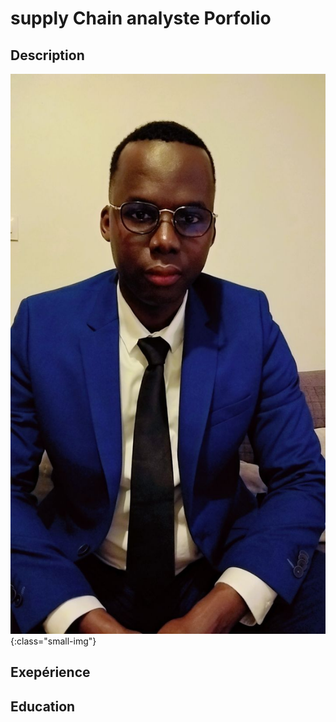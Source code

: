 # supply Chain analyste Porfolio
## Description
![picture1](/assets/Snapchat-587822044.jpg){:class="small-img"}
## Exepérience
## Education


